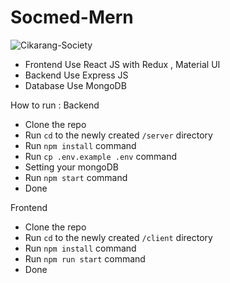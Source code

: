 # Socmed-Mern

![Cikarang-Society](https://github.com/harbyanwardi/Socmed-Mern/assets/32807456/6acd2e26-f65d-463d-91e9-a0bf4493f415)

- Frontend Use React JS with Redux , Material UI
- Backend Use Express JS
- Database Use MongoDB

How to run :
Backend
-   Clone the repo
-   Run `cd` to the newly created `/server` directory
-   Run `npm install` command
-   Run `cp .env.example .env` command
-   Setting your mongoDB 
-   Run `npm start` command
-   Done

Frontend
-   Clone the repo
-   Run `cd` to the newly created `/client` directory
-   Run `npm install` command
-   Run `npm run start` command
-   Done
